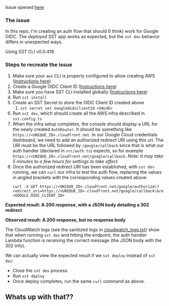 Issue opened [here](https://github.com/sst/ion/issues/555)

### The issue
In this repo, I'm creating an auth flow that should (I think) work for Google OIDC. The *deployed* SST app works as expected, but the `sst dev` behavior differs in unexpected ways.

Using SST CLI v0.0.419.

### Steps to recreate the issue
1. Make sure your `aws` CLI is properly configured to allow creating AWS ([Instructions here](https://sst.dev/chapters/configure-the-aws-cli.html))
2. Create a Google OIDC Client ID ([Instructions here](https://developers.google.com/identity/openid-connect/openid-connect))
3. Make sure you have SST CLI installed globally ([Instructions here](https://ion.sst.dev/docs/reference/cli/))
4. Run `sst install`
5. Create an SST Secret to store the OIDC Client ID created above
   1. `sst secret set GoogleOidcClientId <VALUE>`
6. Run `sst dev`, which should create all the AWS infra described in `sst.config.ts`
7. When the infra setup completes, the console should display a URL for the newly created `AuthRouter`. It should be something like `https://<UNIQUE_ID>.cloudfront.net`. In our Google Cloud credentials dashboard, we need to add an authorized redirect URI using this url. The URI must be the URL followed by `/google/callback` since that is what our auth handler (declared in `src/auth.ts`) expects, so for example `https://<UNIQUE_ID>.cloudfront.net/google/callback`. *Note: It may take 5 minutes to a few hours for settings to take effect*
8. Once the authorized redirect URI has been established, with `sst dev` running, we can `curl` our infra to test the auth flow, replacing the values in angled brackets with the corresponding values created above:
    ```
    curl -X GET https://<UNIQUE_ID>.cloudfront.net/google/authorize\?redirect_uri=https://<UNIQUE_ID>.cloudfront.net/google/callback\&response_type=code\&client_id=<GOOGLE_OIDC_CLIENT_ID>
    ```

**Expected result: A 200 response, with a JSON body detailing a 302 redirect**

**Observed result: A 200 response, but no response body**

The CloudWatch logs (see the sanitized logs in [cloudwatch_logs.txt](cloudwatch_logs.txt#L22)) show that when running `sst dev` and hitting the endpoint, the auth handler Lambda function is receiving the correct message (the JSON body with the 302 info).

We can actually view the expected result if we `sst deploy` instead of `sst dev`:
- Close the `sst dev` process
- Run `sst deploy`
- Once deploy completes, run the same `curl` command as above.

## Whats up with that??
